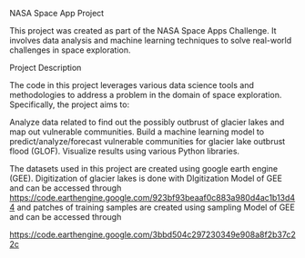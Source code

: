 NASA Space App Project

This project was created as part of the NASA Space Apps Challenge. It involves data analysis and machine learning techniques to solve real-world challenges in space exploration.

Project Description

The code in this project leverages various data science tools and methodologies to address a problem in the domain of space exploration. Specifically, the project aims to:

Analyze data related to find out the possibly outbrust of glacier lakes and map out vulnerable communities.
Build a machine learning model to predict/analyze/forecast vulnerable communities for glacier lake outbrust flood (GLOF).
Visualize results using various Python libraries.

The datasets used in this project are created using google earth engine (GEE). Digitization of glacier lakes is done with DIgitization Model of GEE and can be accessed through 
https://code.earthengine.google.com/923bf93beaaf0c883a980d4ac1b13d44 
and patches of training samples are created using sampling Model of GEE and can be accessed through

https://code.earthengine.google.com/3bbd504c297230349e908a8f2b37c22c
